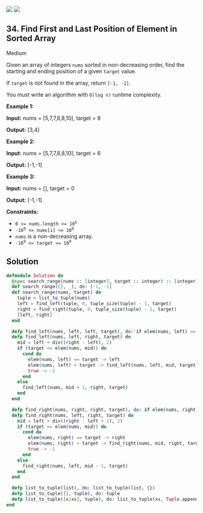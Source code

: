 [![](https://img.shields.io/github/stars/LeetCode-in-Elixir/LeetCode-in-Elixir?label=Stars&style=flat-square)](https://github.com/LeetCode-in-Elixir/LeetCode-in-Elixir)
[![](https://img.shields.io/github/forks/LeetCode-in-Elixir/LeetCode-in-Elixir?label=Fork%20me%20on%20GitHub%20&style=flat-square)](https://github.com/LeetCode-in-Elixir/LeetCode-in-Elixir/fork)

## 34\. Find First and Last Position of Element in Sorted Array

Medium

Given an array of integers `nums` sorted in non-decreasing order, find the starting and ending position of a given `target` value.

If `target` is not found in the array, return `[-1, -1]`.

You must write an algorithm with `O(log n)` runtime complexity.

**Example 1:**

**Input:** nums = [5,7,7,8,8,10], target = 8

**Output:** [3,4]

**Example 2:**

**Input:** nums = [5,7,7,8,8,10], target = 6

**Output:** [-1,-1]

**Example 3:**

**Input:** nums = [], target = 0

**Output:** [-1,-1]

**Constraints:**

*   <code>0 <= nums.length <= 10<sup>5</sup></code>
*   <code>-10<sup>9</sup> <= nums[i] <= 10<sup>9</sup></code>
*   `nums` is a non-decreasing array.
*   <code>-10<sup>9</sup> <= target <= 10<sup>9</sup></code>

## Solution

```elixir
defmodule Solution do
  @spec search_range(nums :: [integer], target :: integer) :: [integer]
  def search_range([], _), do: [-1, -1]
  def search_range(nums, target) do
    tuple = list_to_tuple(nums)
    left = find_left(tuple, 0, tuple_size(tuple) - 1, target)
    right = find_right(tuple, 0, tuple_size(tuple) - 1, target)
    [left, right]
  end

  defp find_left(nums, left, left, target), do: if elem(nums, left) == target, do: left, else: -1
  defp find_left(nums, left, right, target) do
    mid = left + div((right - left), 2)
    if (target <= elem(nums, mid)) do
      cond do
        elem(nums, left) == target -> left
        elem(nums, left) < target -> find_left(nums, left, mid, target)
        true -> -1
      end
    else
      find_left(nums, mid + 1, right, target)
    end
  end

  defp find_right(nums, right, right, target), do: if elem(nums, right) == target, do: right, else: -1
  defp find_right(nums, left, right, target) do
    mid = left + div((right - left + 1), 2) 
    if (target >= elem(nums, mid)) do
      cond do
        elem(nums, right) == target -> right
        elem(nums, right) > target -> find_right(nums, mid, right, target)
        true -> -1
      end
    else
      find_right(nums, left, mid - 1, target)
    end
  end

  defp list_to_tuple(list), do: list_to_tuple(list, {})
  defp list_to_tuple([], tuple), do: tuple
  defp list_to_tuple([x|xs], tuple), do: list_to_tuple(xs, Tuple.append(tuple, x))
end
```